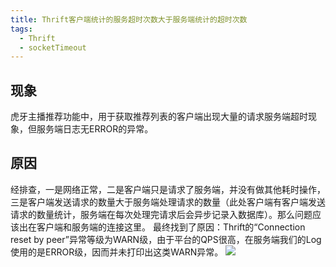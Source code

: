 ```yaml
---
title: Thrift客户端统计的服务超时次数大于服务端统计的超时次数
tags:
  - Thrift
  - socketTimeout
---
```


## 现象
虎牙主播推荐功能中，用于获取推荐列表的客户端出现大量的请求服务端超时现象，但服务端日志无ERROR的异常。

## 原因
经排查，一是网络正常，二是客户端只是请求了服务端，并没有做其他耗时操作，三是客户端发送请求的数量大于服务端处理请求的数量（此处客户端有客户端发送请求的数量统计，服务端在每次处理完请求后会异步记录入数据库）。那么问题应该出在客户端和服务端的连接这里。
最终找到了原因：Thrift的“Connection reset by peer”异常等级为WARN级，由于平台的QPS很高，在服务端我们的Log使用的是ERROR级，因而并未打印出这类WARN异常。
![](/img/thrift_socket_timeout.png)
